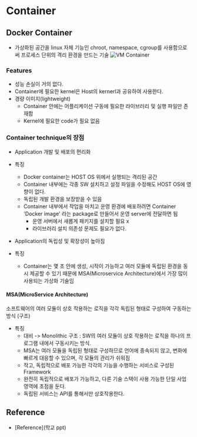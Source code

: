 # Container

## Docker Container
- 가상화된 공간을 linux 자체 기능인 chroot, namespace, cgroup를 사용함으로써 프로세스 단위의 격리 환경을 만드는 기술
![VM   Container](https://user-images.githubusercontent.com/105041834/198866617-14896b03-1aeb-4d25-b69b-5cb212e34cfe.jpg)

### Features
- 성능 손실이 거의 없다.
- Container에 필요한 kernel은 Host의 kernerl과 공유하여 사용한다.
- 경량 이미지(lightweight)
  - Container 안에는 어플리케이션 구동에 필요한 라이브러리 및 실행 파일만 존재함
  - Kernel에 필요한 code가 필요 없음

### Container technique의 장점
- Application 개발 및 배포의 편리화

- 특징
  - Docker container는 HOST OS 위에서 실행되는 격리된 공간
  - Container 내부에는 각종 SW 설치하고 설정 파일을 수정해도 HOST OS에 영향이 없다.
  - 독립된 개발 환경을 보장받을 수 있음
  - Container 내부에서 작업을 마치고 운영 환경에 배포하려면 Container 'Docker image' 라는 package로 만들어서 운영 server에 전달하면 됨
    - 운영 서버에서 새롭게 패키지를 설치할 필요 x
    - 라이브러리 설치 의존성 문제도 필요가 없다.

- Application의 독립성 및 확장성이 높아짐

- 특징
  - Container는 몇 초 안에 생성, 시작이 가능하고 여러 모듈에 독립된 환경을 동시 제공할 수 있기 때문에 MSA(Microservice Architecture)에서 가장 많이 사용되는 가상화 기술임

#### MSA(MicroService Architecture)
소프트웨어의 여러 모듈이 상호 작용하는 로직을 각각 독립된 형태로 구성하여 구동하는 방식 (구조)

- 특징
  - 대비 -> Monolithic 구조 : SW의 여러 모듈이 상호 작용하는 로직을 하나의 프로그램 내에서 구동시키는 방식.
  - MSA는 여러 모듈을 독립된 형태로 구성하므로 언어에 종속되지 않고, 변화에 빠르게 대응할 수 있으며, 각 모듈의 관리가 쉬워짐
  - 작고, 독립적으로 배포 가능한 각각의 기능을 수행하는 서비스로 구성된 Framework
  - 완전히 독립적으로 배포가 가능하고, 다른 기술 스택이 사용 가능한 단일 사업 영역에 초점을 둔다.
  - 독립된 서비스는 API를 통해서만 상호작용한다.

## Reference
- [Reference](학교 ppt)